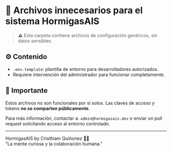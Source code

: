 # 🚯 Archivos innecesarios para el sistema HormigasAIS

> ⚠️ Esta carpeta contiene archivos de configuración genéricos, sin datos sensibles.

## ⚙️ Contenido

- `.env.template`: plantilla de entorno para desarrolladores autorizados.
- Requiere intervención del administrador para funcionar completamente.

## 🚫 Importante

Estos archivos no son funcionales por sí solos.
Las claves de acceso y tokens **no se comparten públicamente**.

Para más información, contactar a: `admin@hormigasais.dev` o enviar un pull request solicitando acceso al entorno controlado.

---

HormigasAIS by Cristhiam Quiñonez 🐜✨  
"La mente curiosa y la colaboración humana."
